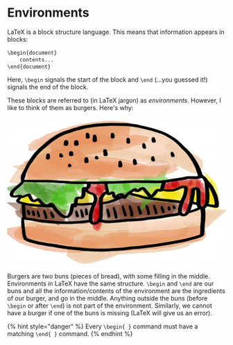 # Environments

LaTeX is a block structure language. This means that information appears in blocks:

```text
\begin{document}
    contents...
\end{document}
```

Here, `\begin` signals the start of the block and `\end` \(...you guessed it!\) signals the end of the block.

These blocks are referred to \(in LaTeX jargon\) as _environments_. However, I like to think of them as burgers. Here's why:

![Burger. Credit: Dawn Hudson. License: CC0 Public Domain. \(Accessed from: https://www.publicdomainpictures.net/en/view-image.php?image=101986&amp;picture=burger, June 2020\).](../../.gitbook/assets/burger.jpg)

Burgers are two buns \(pieces of bread\), with some filling in the middle. Environments in LaTeX have the same structure. `\begin` and `\end` are our buns and all the information/contents of the environment are the ingredients of our burger, and go in the middle. Anything outside the buns \(before `\begin` or after `\end`\) is not part of the environment. Similarly, we cannot have a burger if one of the buns is missing \(LaTeX will give us an error\).

{% hint style="danger" %}
Every `\begin{ }` command must have a matching `\end{ }` command.
{% endhint %}


